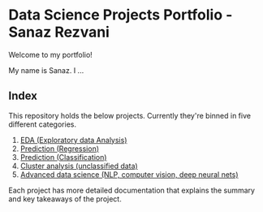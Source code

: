 # Data Science Projects Portfolio - Sanaz Rezvani

Welcome to my portfolio!

My name is Sanaz. I ...

## Index

This repository holds the below projects. Currently they're binned in five different categories.

1. [EDA (Exploratory data Analysis)](https://github.com/SanazRezvani/EDA)
2. [Prediction (Regression)]()
3. [Prediction (Classification)]()
4. [Cluster analysis (unclassified data)]()
5. [Advanced data science (NLP, computer vision, deep neural nets)]()

Each project has more detailed documentation that explains the summary and key takeaways of the project.
